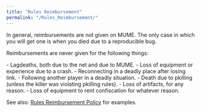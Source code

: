 ```yaml
---
title: "Rules Reimbursement"
permalink: "/Rules_Reimbursement/"
---
```


In general, reimbursements are not given on MUME. The only case in which
you will get one is when you died due to a reproducible bug.

Reimbursements are never given for the following things:

\- Lagdeaths, both due to the net and due to MUME. - Loss of equipment
or experience due to a crash. - Reconnecting in a deadly place after
losing link. - Following another player in a deadly situation. - Death
due to pkilling (unless the killer was violating pkilling rules). - Loss
of artifacts, for any reason. - Loss of equipment to rent confiscation
for whatever reason.

See also: [Rules Reimbursement
Policy](Rules_Reimbursement_Policy "wikilink") for examples.